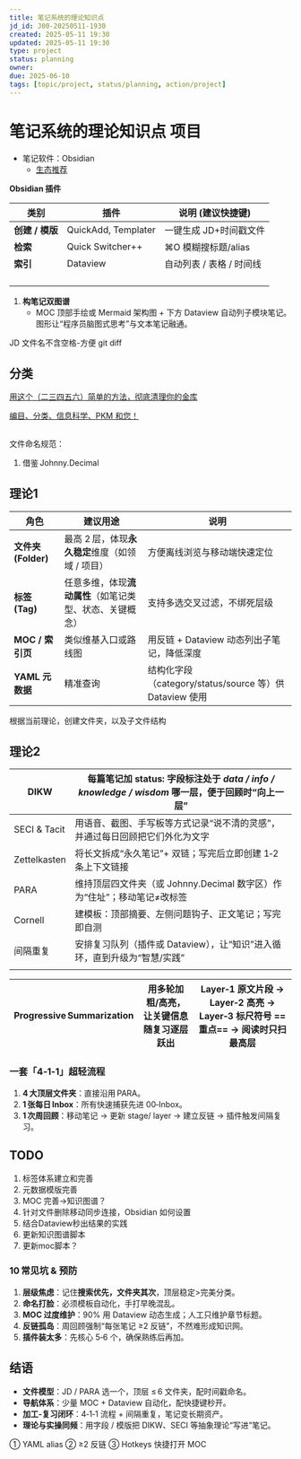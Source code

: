 ```yaml
---
title: 笔记系统的理论知识点
jd_id: J00-20250511-1930
created: 2025-05-11 19:30
updated: 2025-05-11 19:30
type: project
status: planning
owner: 
due: 2025-06-10
tags: [topic/project, status/planning, action/project]
---
```


# 笔记系统的理论知识点 项目
- 笔记软件：Obsidian
    - [生态推荐](https://obsidian.md/blog/2024-goty-winners/)

**Obsidian 插件**

| **类别** | **插件** | **说明 (建议快捷键)** |
| --- | --- | --- |
| **创建 / 模版** | QuickAdd, Templater | 一键生成 JD+时间戳文件 |
| **检索** | Quick Switcher++ | ⌘O 模糊搜标题/alias |
| **索引** | Dataview | 自动列表 / 表格 / 时间线 |
|  |  |  |
|  |  |  |
|  |  |  |
|  |  |  |
1. **构笔记双图谱**
    - MOC 顶部手绘或 Mermaid 架构图 + 下方 Dataview 自动列子模块笔记。图形让“程序员脑图式思考”与文本笔记融通。

JD 文件名不含空格-方便 git diff

## 分类

[用这个（二三四五六）简单的方法，彻底清理你的金库](https://forum.obsidian.md/t/cut-ter-away-the-chaos-of-your-vault-with-this-one-two-three-four-five-six-simple-method-s/33700/1)

[编目、分类、信息科学、PKM 和您！](https://forum.obsidian.md/t/cataloging-classification-information-science-pkms-and-you/10071/1)

## 

文件命名规范：

1. 借鉴 Johnny.Decimal

## 理论1

| **角色** | **建议用途** | **说明** |
| --- | --- | --- |
| **文件夹 (Folder)** | 最高 2 层，体现**永久稳定**维度（如领域 / 项目） | 方便离线浏览与移动端快速定位 |
| **标签 (Tag)** | 任意多维，体现**流动属性**（如笔记类型、状态、关键概念） | 支持多选交叉过滤，不绑死层级 |
| **MOC / 索引页** | 类似维基入口或路线图 | 用反链 + Dataview 动态列出子笔记，降低深度 |
| **YAML 元数据** | 精准查询 | 结构化字段（category/status/source 等）供 Dataview 使用 |

根据当前理论，创建文件夹，以及子文件结构

## 理论2

| DIKW | 每篇笔记加 status: 字段标注处于 *data / info / knowledge / wisdom* 哪一层，便于回顾时“向上一层” |
| --- | --- |
| SECI & Tacit | 用语音、截图、手写板等方式记录“说不清的灵感”，并通过每日回顾把它们外化为文字 |
| Zettelkasten | 将长文拆成“永久笔记”+ 双链；写完后立即创建 1‑2 条上下文链接 |
| PARA | 维持顶层四文件夹（或 Johnny.Decimal 数字区）作为“住址”；移动笔记≠改标签 |
| Cornell | 建模板：顶部摘要、左侧问题钩子、正文笔记；写完即自测 |
| 间隔重复 | 安排复习队列（插件或 Dataview），让“知识”进入循环，直到升级为“智慧/实践” |
|  |  |

| **Progressive Summarization** | 用多轮加粗/高亮，让关键信息随复习逐层跃出 | **Layer‑1** 原文片段 → **Layer‑2** 高亮 → **Layer‑3** 标尺符号 ==重点== → 阅读时只扫最高层 |
| --- | --- | --- |

### **一套「4‑1‑1」超轻流程**

1. **4 大顶层文件夹**：直接沿用 PARA。
2. **1 张每日 Inbox**：所有快速捕获先进 00‑Inbox。
3. **1 次周回顾**：移动笔记 → 更新 stage/ layer → 建立反链 → 插件触发间隔复习。

## TODO

1. 标签体系建立和完善
2. 元数据模版完善
3. MOC 完善→知识图谱？
4. 针对文件删除移动同步连接，Obsidian 如何设置
5. 结合Dataview秒出结果的实践
6. 更新知识图谱脚本
7. 更新moc脚本？

### **10 常见坑 & 预防**

1. **层级焦虑**：记住**搜索优先，文件夹其次**，顶层稳定>完美分类。
2. **命名打脸**：必须模板自动化，手打早晚混乱。
3. **MOC 过度维护**：90% 用 Dataview 动态生成；人工只维护章节标题。
4. **反链孤岛**：周回顾强制“每张笔记 ≥2 反链”，不然难形成知识网。
5. **插件装太多**：先核心 5‑6 个，确保熟练后再加。

## **结语**

- **文件模型**：JD / PARA 选一个，顶层 ≤ 6 文件夹，配时间戳命名。
- **导航体系**：少量 MOC + Dataview 自动化，配快捷键秒开。
- **加工‑复习闭环**：4‑1‑1 流程 + 间隔重复，笔记变长期资产。
- **理论与实操同频**：用字段 / 模版把 DIKW、SECI 等抽象理论“写进”笔记。

① YAML alias ② ≥2 反链 ③ Hotkeys 快捷打开 MOC